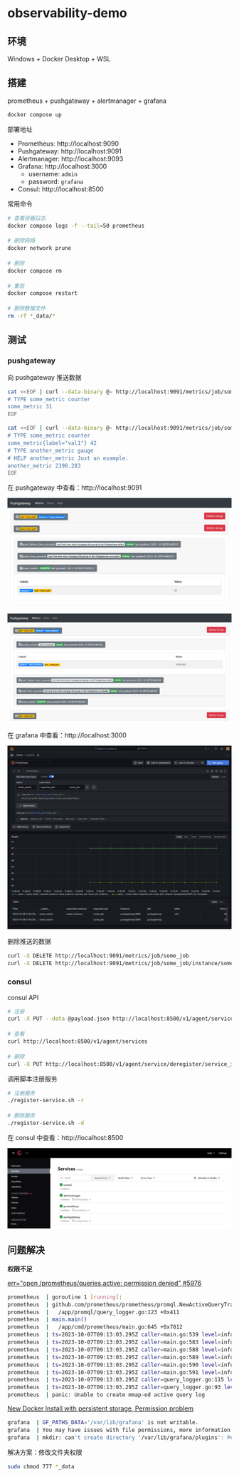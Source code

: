 # observability-demo

## 环境

Windows + Docker Desktop + WSL

## 搭建

prometheus + pushgateway + alertmanager + grafana

```bash
docker compose up
```

部署地址
- Prometheus: http://localhost:9090
- Pushgateway: http://localhost:9091
- Alertmanager: http://localhost:9093
- Grafana: http://localhost:3000
  - username: `admin`
  - password: `grafana`
- Consul: http://localhost:8500

常用命令

```bash
# 查看容器日志
docker compose logs -f --tail=50 prometheus

# 删除网络
docker network prune

# 删除
docker compose rm

# 重启
docker compose restart

# 删除数据文件
rm -rf *_data/*
```

## 测试

### pushgateway

向 pushgateway 推送数据

```bash
cat <<EOF | curl --data-binary @- http://localhost:9091/metrics/job/some_job
# TYPE some_metric counter
some_metric 31
EOF
```

```bash
cat <<EOF | curl --data-binary @- http://localhost:9091/metrics/job/some_job/instance/some_instance
# TYPE some_metric counter
some_metric{label="val1"} 42
# TYPE another_metric gauge
# HELP another_metric Just an example.
another_metric 2398.283
EOF
```

在 pushgateway 中查看：http://localhost:9091

![](some_job.png)

![](some_instance.png)

在 grafana 中查看：http://localhost:3000

![](grafana.png)

删除推送的数据

```bash
curl -X DELETE http://localhost:9091/metrics/job/some_job
curl -X DELETE http://localhost:9091/metrics/job/some_job/instance/some_instance
```

### consul

consul API

```bash
# 注册
curl -X PUT --data @payload.json http://localhost:8500/v1/agent/service/register

# 查看
curl http://localhost:8500/v1/agent/services

# 删除
curl -X PUT http://localhost:8500/v1/agent/service/deregister/service_id
```

调用脚本注册服务

```bash
# 注册服务
./register-service.sh -r

# 删除服务
./register-service.sh -d
```

在 consul 中查看：http://localhost:8500

![](consul.png)

## 问题解决

**权限不足**

[err="open /prometheus/queries.active: permission denied" #5976](https://github.com/prometheus/prometheus/issues/5976)

```bash
prometheus  | goroutine 1 [running]:
prometheus  | github.com/prometheus/prometheus/promql.NewActiveQueryTracker({0x34f767b, 0x5}, 0x14, {0x3df5b80, 0xc000923270})
prometheus  |   /app/promql/query_logger.go:123 +0x411
prometheus  | main.main()
prometheus  |   /app/cmd/prometheus/main.go:645 +0x7812
prometheus  | ts=2023-10-07T09:13:03.295Z caller=main.go:539 level=info msg="No time or size retention was set so using the default time retention" duration=15d
prometheus  | ts=2023-10-07T09:13:03.295Z caller=main.go:583 level=info msg="Starting Prometheus Server" mode=server version="(version=2.47.1, branch=HEAD, revision=c4d1a8beff37cc004f1dc4ab9d2e73193f51aaeb)"
prometheus  | ts=2023-10-07T09:13:03.295Z caller=main.go:588 level=info build_context="(go=go1.21.1, platform=linux/amd64, user=root@4829330363be, date=20231004-10:31:16, tags=netgo,builtinassets,stringlabels)"
prometheus  | ts=2023-10-07T09:13:03.295Z caller=main.go:589 level=info host_details="(Linux 5.15.90.1-microsoft-standard-WSL2 #1 SMP Fri Jan 27 02:56:13 UTC 2023 x86_64 3f65493298e0 )"
prometheus  | ts=2023-10-07T09:13:03.295Z caller=main.go:590 level=info fd_limits="(soft=1048576, hard=1048576)"
prometheus  | ts=2023-10-07T09:13:03.295Z caller=main.go:591 level=info vm_limits="(soft=unlimited, hard=unlimited)"
prometheus  | ts=2023-10-07T09:13:03.295Z caller=query_logger.go:115 level=error component=activeQueryTracker msg="Failed to create directory for logging active queries"
prometheus  | ts=2023-10-07T09:13:03.295Z caller=query_logger.go:93 level=error component=activeQueryTracker msg="Error opening query log file" file=/prometheus/data/queries.active err="open data/queries.active: no such file or directory"
prometheus  | panic: Unable to create mmap-ed active query log
```

[New Docker Install with persistent storage, Permission problem](https://community.grafana.com/t/new-docker-install-with-persistent-storage-permission-problem/10896)

```bash
grafana  | GF_PATHS_DATA='/var/lib/grafana' is not writable.
grafana  | You may have issues with file permissions, more information here: http://docs.grafana.org/installation/docker/#migrate-to-v51-or-later
grafana  | mkdir: can't create directory '/var/lib/grafana/plugins': Permission denied
```

解决方案：修改文件夹权限

```bash
sudo chmod 777 *_data
```
